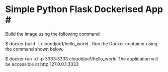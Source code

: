 <h1>Simple Python Flask Dockerised App # </h1>
Build the image using the following command
 </div>
<p className="App-intro">
$ docker build -t clouddjoe1/hello_world .
Run the Docker container using the command shown below.
</p>
</div>
$ docker run -d -p 3333:3333 clouddjoe1/hello_world
The application will be accessible at http:127.0.0.1:3333 